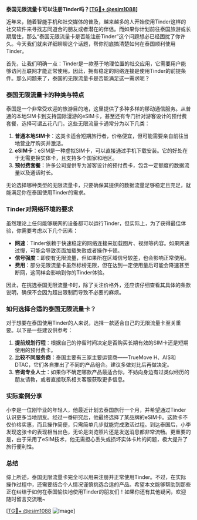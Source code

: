 **泰国无限流量卡可以注册Tinder吗？[[TG💪+ @esim1088](https://t.me/s/esim1088)]**

近年来，随着智能手机和社交媒体的普及，越来越多的人开始使用Tinder这样的社交软件来寻找志同道合的朋友或者潜在的伴侣。而如果你计划前往泰国旅游或长期居住，那么“泰国无限流量卡是否能注册Tinder”这个问题想必已经困扰了你许久。今天我们就来详细聊聊这个话题，帮你彻底搞清楚如何在泰国顺利使用Tinder。

首先，让我们明确一点：Tinder是一款基于地理位置的社交应用，它需要用户能够访问互联网才能正常使用。因此，拥有稳定的网络连接是使用Tinder的前提条件。那么问题来了，泰国的无限流量卡是否能满足这一需求呢？

### 泰国无限流量卡的种类与特点

泰国是一个非常受欢迎的旅游目的地，这里提供了多种多样的移动通信服务。从普通的本地SIM卡到支持国际漫游的eSIM卡，甚至还有专门针对游客设计的预付费套餐，选择可谓五花八门。这些无限流量卡通常分为以下几类：

1. **普通本地SIM卡**：这类卡适合短期旅行者，价格便宜，但可能需要亲自前往当地营业厅购买并激活。
2. **eSIM卡**：eSIM是一种虚拟SIM卡，可以直接通过手机下载安装。它的好处在于无需更换实体卡，且支持多个国家和地区。
3. **预付费套餐**：许多公司提供专为游客设计的预付费卡，包含一定额度的数据流量以及通话时长。

无论选择哪种类型的无限流量卡，只要确保其提供的数据流量足够稳定且充足，就能满足你在泰国使用Tinder的需求。

### Tinder对网络环境的要求

虽然理论上任何能够联网的设备都可以运行Tinder，但实际上，为了获得最佳体验，你需要考虑以下几个因素：

- **网速**：Tinder依赖于快速稳定的网络连接来加载图片、视频等内容。如果网速过慢，可能会导致页面加载失败或者操作卡顿。
- **信号强度**：即使有无限流量，但如果所在区域信号较差，也会影响正常使用。
- **费用**：部分无限流量卡虽然标榜无限，但在达到一定使用量后可能会降速甚至断网，这同样会影响到你的Tinder体验。

因此，在挑选泰国无限流量卡时，除了关注价格外，还应该仔细查看其具体的条款说明，确保不会因为超出限制而导致不必要的麻烦。

### 如何选择合适的泰国无限流量卡？

对于想要在泰国使用Tinder的人来说，选择一款适合自己的无限流量卡至关重要。以下是一些建议供参考：

1. **提前规划行程**：根据自己的停留时间决定是否购买长期有效的SIM卡还是短期使用的预付费卡。
2. **比较不同服务商**：泰国主要有三家主要运营商——TrueMove H、AIS和DTAC，它们各自推出了不同的产品组合。建议多做对比后再做决定。
3. **咨询专业人士**：如果你不确定哪款产品最适合你，不妨向身边有过类似经历的朋友请教，或者直接联系相关客服获取更多信息。

### 实际案例分享

小李是一位刚毕业的年轻人，他最近计划去泰国旅行一个月，并希望通过Tinder认识更多当地朋友。经过一番研究后，他最终选择了某品牌的eSIM卡。这款卡不仅价格实惠，而且操作简便，只需简单几步就能完成激活过程。到达泰国后，小李发现这张卡的表现相当出色，无论是浏览照片还是发送消息都非常流畅。更重要的是，由于采用了eSIM技术，他无需担心丢失或损坏实体卡片的问题，极大提升了旅行便利性。

### 总结

综上所述，泰国无限流量卡完全可以用来注册并正常使用Tinder。不过，在实际操作过程中，还需要结合个人情况谨慎挑选合适的产品。希望本文能够帮助到那些正在纠结于如何在泰国愉快地使用Tinder的朋友们！如果你还有其他疑问，欢迎随时留言交流哦~

[[TG💪+ @esim1088](https://t.me/s/esim1088) ![Image](https://i.postimg.cc/4NQfJmqS/Snipaste-2025-05-13-00-14-12.png)]